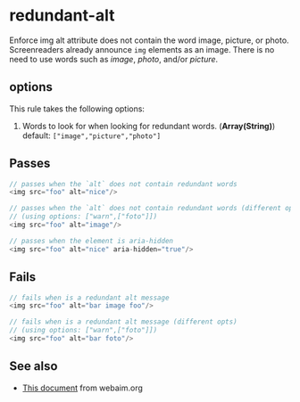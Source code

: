 # redundant-alt

Enforce img alt attribute does not contain the word image, picture, or photo.
Screenreaders already announce `img` elements as an image. There is no need to use
words such as *image*, *photo*, and/or *picture*.


## options

This rule takes the following options:
  1.  Words to look for when looking for redundant words. (**Array(String)**)
      default: `["image","picture","photo"]`

## Passes

```js
// passes when the `alt` does not contain redundant words
<img src="foo" alt="nice"/>

// passes when the `alt` does not contain redundant words (different opts)
// (using options: ["warn",["foto"]])
<img src="foo" alt="image"/>

// passes when the element is aria-hidden
<img src="foo" alt="nice" aria-hidden="true"/>
```

## Fails

```js
// fails when is a redundant alt message
<img src="foo" alt="bar image foo"/>

// fails when is a redundant alt message (different opts)
// (using options: ["warn",["foto"]])
<img src="foo" alt="bar foto"/>
```

## See also

 - [This document](http://webaim.org/techniques/alttext) from webaim.org
